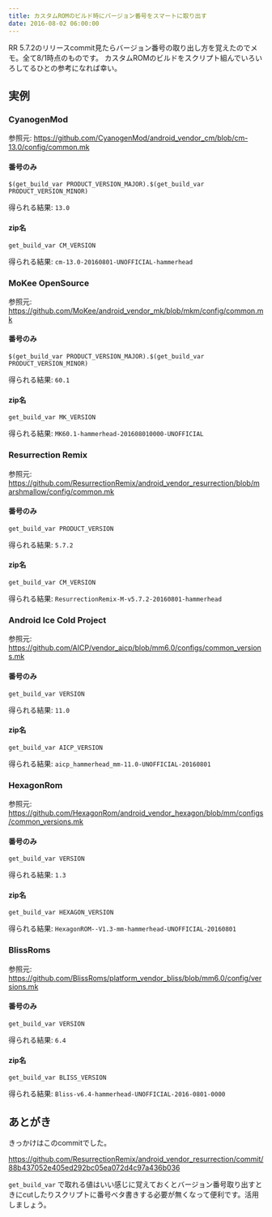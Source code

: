 ```yaml
---
title: カスタムROMのビルド時にバージョン番号をスマートに取り出す
date: 2016-08-02 06:00:00
---
```


RR 5.7.2のリリースcommit見たらバージョン番号の取り出し方を覚えたのでメモ。全て8/1時点のものです。
カスタムROMのビルドをスクリプト組んでいろいろしてるひとの参考になれば幸い。

<!-- more -->

## 実例

### CyanogenMod

参照元: https://github.com/CyanogenMod/android_vendor_cm/blob/cm-13.0/config/common.mk

#### 番号のみ

```
$(get_build_var PRODUCT_VERSION_MAJOR).$(get_build_var PRODUCT_VERSION_MINOR)
```

得られる結果: `13.0`

#### zip名

```
get_build_var CM_VERSION
```

得られる結果: `cm-13.0-20160801-UNOFFICIAL-hammerhead`

### MoKee OpenSource

参照元: https://github.com/MoKee/android_vendor_mk/blob/mkm/config/common.mk

#### 番号のみ

```
$(get_build_var PRODUCT_VERSION_MAJOR).$(get_build_var PRODUCT_VERSION_MINOR)
```

得られる結果: `60.1`

#### zip名

```
get_build_var MK_VERSION
```

得られる結果: `MK60.1-hammerhead-201608010000-UNOFFICIAL`

### Resurrection Remix

参照元: https://github.com/ResurrectionRemix/android_vendor_resurrection/blob/marshmallow/config/common.mk

#### 番号のみ

```
get_build_var PRODUCT_VERSION
```

得られる結果: `5.7.2`

#### zip名

```
get_build_var CM_VERSION
```

得られる結果: `ResurrectionRemix-M-v5.7.2-20160801-hammerhead`

### Android Ice Cold Project

参照元: https://github.com/AICP/vendor_aicp/blob/mm6.0/configs/common_versions.mk

#### 番号のみ

```
get_build_var VERSION
```

得られる結果: `11.0`

#### zip名

```
get_build_var AICP_VERSION
```

得られる結果: `aicp_hammerhead_mm-11.0-UNOFFICIAL-20160801`

### HexagonRom

参照元: https://github.com/HexagonRom/android_vendor_hexagon/blob/mm/configs/common_versions.mk

#### 番号のみ

```
get_build_var VERSION
```

得られる結果: `1.3`

#### zip名

```
get_build_var HEXAGON_VERSION
```

得られる結果: `HexagonROM--V1.3-mm-hammerhead-UNOFFICIAL-20160801`

### BlissRoms

参照元: https://github.com/BlissRoms/platform_vendor_bliss/blob/mm6.0/config/versions.mk

#### 番号のみ

```
get_build_var VERSION
```

得られる結果: `6.4`

#### zip名

```
get_build_var BLISS_VERSION
```

得られる結果: `Bliss-v6.4-hammerhead-UNOFFICIAL-2016-0801-0000`

## あとがき

きっかけはこのcommitでした。

https://github.com/ResurrectionRemix/android_vendor_resurrection/commit/88b437052e405ed292bc05ea072d4c97a436b036

`get_build_var` で取れる値はいい感じに覚えておくとバージョン番号取り出すときにcutしたりスクリプトに番号ベタ書きする必要が無くなって便利です。活用しましょう。
